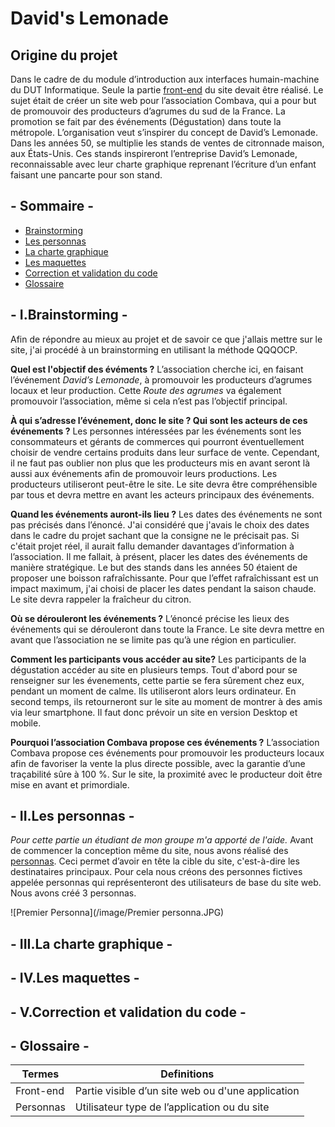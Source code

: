 # David's Lemonade

## Origine du projet
Dans le cadre de du module d’introduction aux interfaces humain-machine du DUT Informatique. Seule la partie [front-end](#glossaire) du site devait être réalisé. Le sujet était de créer un site web pour l’association Combava, qui a pour but de promouvoir des producteurs d’agrumes du sud de la France. La promotion se fait par des événements (Dégustation) dans toute la métropole. L’organisation veut s’inspirer du concept de David’s Lemonade. Dans les années 50, se multiplie les stands de ventes de citronnade maison, aux États-Unis. Ces stands inspireront l’entreprise David’s Lemonade, reconnaissable avec leur charte graphique reprenant l’écriture d’un enfant faisant une pancarte pour son stand.



##  - Sommaire -
- [Brainstorming](#brainstorming)
- [Les personnas](#personnas)
- [La charte graphique](#graphisme)
- [Les maquettes](#maquette)
- [Correction et validation du code](#correction)
- [Glossaire](#glossaire)

## - I.Brainstorming - <a id="brainstorming"></a>
Afin de répondre au mieux au projet et de savoir ce que j'allais mettre sur le site, j'ai procédé à un brainstorming en utilisant la méthode QQQOCP.

**Quel est l'objectif des évéments ?**
L’association cherche ici, en faisant l’événement *David’s Lemonade*, à promouvoir les producteurs d’agrumes locaux et leur production. Cette *Route des    agrumes* va également promouvoir l’association, même si cela n’est pas l’objectif principal.

**À qui s’adresse l’événement, donc le site ? Qui sont les acteurs de ces événements ?**
Les personnes intéressées par les événements sont les consommateurs et gérants de commerces qui pourront éventuellement choisir de vendre certains
produits dans leur surface de vente. Cependant, il ne faut pas oublier non plus que les producteurs mis en avant seront là aussi aux événements afin de
promouvoir leurs productions. Les producteurs utiliseront peut-être le site. Le site devra être compréhensible par tous et devra mettre en avant les acteurs
principaux des événements.

**Quand les événements auront-ils lieu ?**
Les dates des événements ne sont pas précisés dans l’énoncé. J'ai considéré que j'avais le choix des dates dans le cadre du projet sachant que la consigne ne le précisait pas. Si c'était projet réel, il aurait fallu demander davantages d’information à l’association. Il me fallait, à présent, placer les dates des événements de manière stratégique. Le but des stands dans les années 50 étaient de proposer une boisson rafraîchissante. Pour que l’effet rafraîchissant est un impact maximum, j'ai choisi de placer les dates pendant la saison chaude. Le site devra rappeler la fraîcheur du citron.

**Où se dérouleront les événements ?**
L’énoncé précise les lieux des événements qui se dérouleront dans toute la France. Le site devra mettre en avant que l’association ne se limite pas qu’à une région en particulier.

**Comment les participants vous accéder au site?**
Les participants de la dégustation accéder au site en plusieurs temps. Tout d'abord pour se renseigner sur les évenements, cette partie se fera sûrement chez eux, pendant un moment de calme. Ils utiliseront alors leurs ordinateur. En second temps, ils retourneront sur le site au moment de montrer à des amis via leur smartphone. Il faut donc prévoir un site en version Desktop et mobile.

**Pourquoi l’association Combava propose ces événements ?**
L’association Combava propose ces événements pour promouvoir les producteurs locaux afin de favoriser la vente la plus directe possible, avec la garantie d’une traçabilité sûre à 100 %. Sur le site, la proximité avec le producteur doit être mise en avant et primordiale.

## - II.Les personnas - <a id="personnas"></a>

*Pour cette partie un étudiant de mon groupe m'a apporté de l'aide.*
Avant de commencer la conception même du site, nous avons réalisé des [personnas](#glossaire). Ceci permet d’avoir en tête la cible du site, c'est-à-dire les destinataires principaux. Pour cela nous créons des personnes fictives appelée personnas qui représenteront des utilisateurs de base du site web. Nous avons créé 3 personnas.

![Premier Personna](/image/Premier personna.JPG)
## - III.La charte graphique - <a id="graphisme"></a>
## - IV.Les maquettes - <a id="maquette"></a>
## - V.Correction et validation du code - <a id="correction"></a>
## - Glossaire - <a id="glossaire"></a>
Termes | Definitions
-------|------------
Front-end | Partie visible d’un site web ou d'une application
Personnas|Utilisateur type de l’application ou du site
